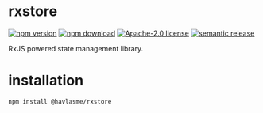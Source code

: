 # rxstore

[![npm version][npm-version-image]][npm-version-link]
[![npm download][npm-download-image]][npm-download-link]
[![Apache-2.0 license][license-image]][license-link]
[![semantic release][semantic-release-image]][semantic-release-link]

RxJS powered state management library.

# installation

```
npm install @havlasme/rxstore
```

[npm-version-image]: https://img.shields.io/npm/v/@havlasme/rxstore.svg?style=flat-square
[npm-version-link]: https://npmjs.org/package/@havlasme/rxstore
[npm-download-image]: https://img.shields.io/npm/dm/@havlasme/rxstore.svg?style=flat-square
[npm-download-link]: https://npmcharts.com/compare/@havlasme/rxstore?minimal=true
[license-image]: https://img.shields.io/badge/license-Apache2.0-blue.svg?style=flat-square
[license-link]: LICENSE
[semantic-release-image]: https://img.shields.io/badge/%20%20%F0%9F%93%A6%F0%9F%9A%80-semantic--release-e10079.svg?style=flat-square 
[semantic-release-link]: https://github.com/semantic-release/semantic-release
